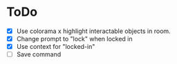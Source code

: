 # ToDo
* [x] Use colorama
    x highlight interactable objects in room.
* [x] Change prompt to "lock" when locked in
* [x] Use context for "locked-in"
* [ ] Save command
